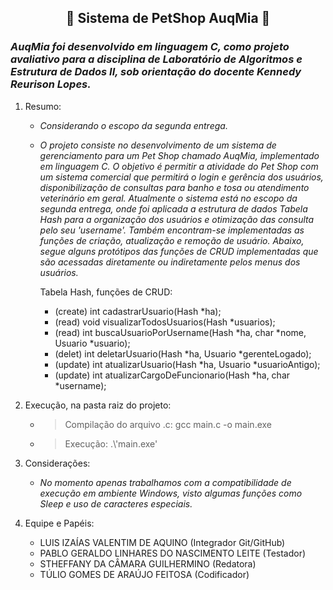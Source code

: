 ## <div align="center">🐾 Sistema de PetShop AuqMia 🐾</div>

### *AuqMia foi desenvolvido em linguagem C, como projeto avaliativo para a disciplina de Laboratório de Algoritmos e Estrutura de Dados II, sob orientação do docente Kennedy Reurison Lopes.*
1. Resumo:
   - *Considerando o escopo da segunda entrega.*
   - *O projeto consiste no desenvolvimento de um sistema de gerenciamento para
um Pet Shop chamado AuqMia, implementado em linguagem C. O objetivo é permitir a atividade do Pet Shop com um sistema comercial que permitirá o login e gerência dos usuários, disponibilização de consultas para banho e tosa ou atendimento veterinário em geral. Atualmente o sistema está no escopo da segunda entrega, onde foi aplicada a estrutura de dados Tabela Hash para a organização dos usuários e otimização das consulta pelo seu 'username'. Também encontram-se implementadas as funções de criação, atualização e remoção de usuário. Abaixo, segue alguns protótipos das funções de CRUD implementadas que são acessadas diretamente ou indiretamente pelos menus dos usuários.*

      Tabela Hash, funções de CRUD:
      -  (create) int cadastrarUsuario(Hash *ha);
      -  (read)   void visualizarTodosUsuarios(Hash *usuarios);
      -  (read)   int buscaUsuarioPorUsername(Hash *ha, char *nome, Usuario *usuario);
      -  (delet)  int deletarUsuario(Hash *ha, Usuario *gerenteLogado);
      -  (update) int atualizarUsuario(Hash *ha, Usuario *usuarioAntigo);
      -  (update) int atualizarCargoDeFuncionario(Hash *ha, char *username);
2. Execução, na pasta raiz do projeto:
   - > Compilação do arquivo .c: gcc main.c -o main.exe
   - > Execução: .\\'main.exe'
4. Considerações:
   - *No momento apenas trabalhamos com a compatibilidade de execução em ambiente Windows, visto algumas funções como Sleep e uso de caracteres especiais.*

5. Equipe e Papéis:
    - LUIS IZAÍAS VALENTIM DE AQUINO (Integrador Git/GitHub)
    - PABLO GERALDO LINHARES DO NASCIMENTO LEITE (Testador)
    - STHEFFANY DA CÂMARA GUILHERMINO (Redatora)
    - TÚLIO GOMES DE ARAÚJO FEITOSA (Codificador)
   
